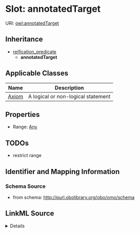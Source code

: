 # Slot: annotatedTarget

URI: [owl:annotatedTarget](http://www.w3.org/2002/07/owl#annotatedTarget)




## Inheritance

* [reification_predicate](reification_predicate.md)
    * **annotatedTarget**





## Applicable Classes

| Name | Description |
| --- | --- |
[Axiom](Axiom.md) | A logical or non-logical statement






## Properties

* Range: [Any](Any.md)







## TODOs

* restrict range

## Identifier and Mapping Information







### Schema Source


* from schema: http://purl.obolibrary.org/obo/omo/schema




## LinkML Source

<details>
```yaml
name: annotatedTarget
todos:
- restrict range
from_schema: http://purl.obolibrary.org/obo/omo/schema
exact_mappings:
- rdf:object
rank: 1000
is_a: reification_predicate
slot_uri: owl:annotatedTarget
alias: annotatedTarget
domain_of:
- Axiom
relational_role: OBJECT
range: Any

```
</details>